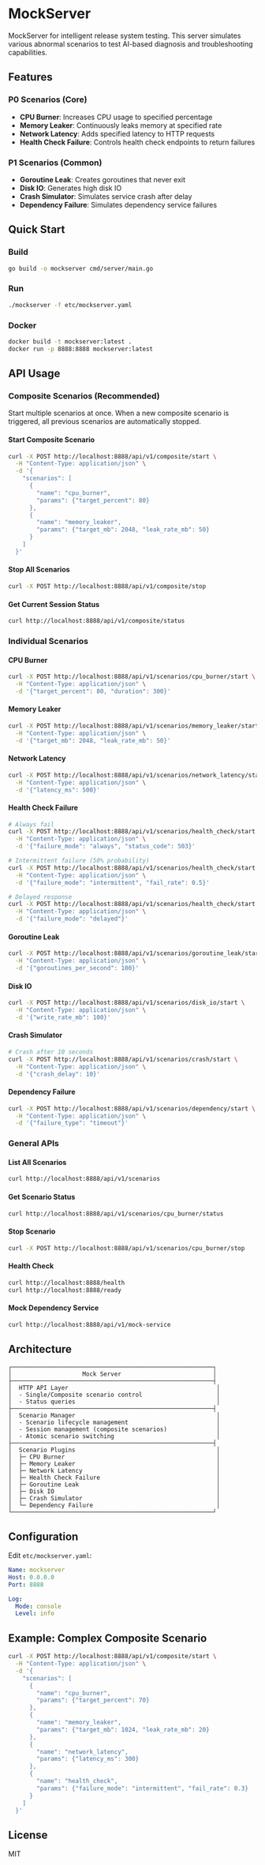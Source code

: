 # MockServer

MockServer for intelligent release system testing. This server simulates various abnormal scenarios to test AI-based diagnosis and troubleshooting capabilities.

## Features

### P0 Scenarios (Core)
- **CPU Burner**: Increases CPU usage to specified percentage
- **Memory Leaker**: Continuously leaks memory at specified rate
- **Network Latency**: Adds specified latency to HTTP requests
- **Health Check Failure**: Controls health check endpoints to return failures

### P1 Scenarios (Common)
- **Goroutine Leak**: Creates goroutines that never exit
- **Disk IO**: Generates high disk IO
- **Crash Simulator**: Simulates service crash after delay
- **Dependency Failure**: Simulates dependency service failures

## Quick Start

### Build

```bash
go build -o mockserver cmd/server/main.go
```

### Run

```bash
./mockserver -f etc/mockserver.yaml
```

### Docker

```bash
docker build -t mockserver:latest .
docker run -p 8888:8888 mockserver:latest
```

## API Usage

### Composite Scenarios (Recommended)

Start multiple scenarios at once. When a new composite scenario is triggered, all previous scenarios are automatically stopped.

#### Start Composite Scenario

```bash
curl -X POST http://localhost:8888/api/v1/composite/start \
  -H "Content-Type: application/json" \
  -d '{
    "scenarios": [
      {
        "name": "cpu_burner",
        "params": {"target_percent": 80}
      },
      {
        "name": "memory_leaker",
        "params": {"target_mb": 2048, "leak_rate_mb": 50}
      }
    ]
  }'
```

#### Stop All Scenarios

```bash
curl -X POST http://localhost:8888/api/v1/composite/stop
```

#### Get Current Session Status

```bash
curl http://localhost:8888/api/v1/composite/status
```

### Individual Scenarios

#### CPU Burner

```bash
curl -X POST http://localhost:8888/api/v1/scenarios/cpu_burner/start \
  -H "Content-Type: application/json" \
  -d '{"target_percent": 80, "duration": 300}'
```

#### Memory Leaker

```bash
curl -X POST http://localhost:8888/api/v1/scenarios/memory_leaker/start \
  -H "Content-Type: application/json" \
  -d '{"target_mb": 2048, "leak_rate_mb": 50}'
```

#### Network Latency

```bash
curl -X POST http://localhost:8888/api/v1/scenarios/network_latency/start \
  -H "Content-Type: application/json" \
  -d '{"latency_ms": 500}'
```

#### Health Check Failure

```bash
# Always fail
curl -X POST http://localhost:8888/api/v1/scenarios/health_check/start \
  -H "Content-Type: application/json" \
  -d '{"failure_mode": "always", "status_code": 503}'

# Intermittent failure (50% probability)
curl -X POST http://localhost:8888/api/v1/scenarios/health_check/start \
  -H "Content-Type: application/json" \
  -d '{"failure_mode": "intermittent", "fail_rate": 0.5}'

# Delayed response
curl -X POST http://localhost:8888/api/v1/scenarios/health_check/start \
  -H "Content-Type: application/json" \
  -d '{"failure_mode": "delayed"}'
```

#### Goroutine Leak

```bash
curl -X POST http://localhost:8888/api/v1/scenarios/goroutine_leak/start \
  -H "Content-Type: application/json" \
  -d '{"goroutines_per_second": 100}'
```

#### Disk IO

```bash
curl -X POST http://localhost:8888/api/v1/scenarios/disk_io/start \
  -H "Content-Type: application/json" \
  -d '{"write_rate_mb": 100}'
```

#### Crash Simulator

```bash
# Crash after 10 seconds
curl -X POST http://localhost:8888/api/v1/scenarios/crash/start \
  -H "Content-Type: application/json" \
  -d '{"crash_delay": 10}'
```

#### Dependency Failure

```bash
curl -X POST http://localhost:8888/api/v1/scenarios/dependency/start \
  -H "Content-Type: application/json" \
  -d '{"failure_type": "timeout"}'
```

### General APIs

#### List All Scenarios

```bash
curl http://localhost:8888/api/v1/scenarios
```

#### Get Scenario Status

```bash
curl http://localhost:8888/api/v1/scenarios/cpu_burner/status
```

#### Stop Scenario

```bash
curl -X POST http://localhost:8888/api/v1/scenarios/cpu_burner/stop
```

#### Health Check

```bash
curl http://localhost:8888/health
curl http://localhost:8888/ready
```

#### Mock Dependency Service

```bash
curl http://localhost:8888/api/v1/mock-service
```

## Architecture

```
┌─────────────────────────────────────────────────────────┐
│                    Mock Server                          │
├─────────────────────────────────────────────────────────┤
│  HTTP API Layer                                          │
│  - Single/Composite scenario control                     │
│  - Status queries                                        │
├─────────────────────────────────────────────────────────┤
│  Scenario Manager                                        │
│  - Scenario lifecycle management                         │
│  - Session management (composite scenarios)              │
│  - Atomic scenario switching                             │
├─────────────────────────────────────────────────────────┤
│  Scenario Plugins                                        │
│  ├─ CPU Burner                                           │
│  ├─ Memory Leaker                                        │
│  ├─ Network Latency                                      │
│  ├─ Health Check Failure                                 │
│  ├─ Goroutine Leak                                       │
│  ├─ Disk IO                                              │
│  ├─ Crash Simulator                                      │
│  └─ Dependency Failure                                   │
└─────────────────────────────────────────────────────────┘
```

## Configuration

Edit `etc/mockserver.yaml`:

```yaml
Name: mockserver
Host: 0.0.0.0
Port: 8888

Log:
  Mode: console
  Level: info
```

## Example: Complex Composite Scenario

```bash
curl -X POST http://localhost:8888/api/v1/composite/start \
  -H "Content-Type: application/json" \
  -d '{
    "scenarios": [
      {
        "name": "cpu_burner",
        "params": {"target_percent": 70}
      },
      {
        "name": "memory_leaker",
        "params": {"target_mb": 1024, "leak_rate_mb": 20}
      },
      {
        "name": "network_latency",
        "params": {"latency_ms": 300}
      },
      {
        "name": "health_check",
        "params": {"failure_mode": "intermittent", "fail_rate": 0.3}
      }
    ]
  }'
```

## License

MIT

